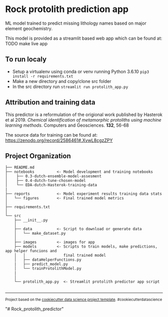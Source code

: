 Rock protolith prediction app 
==============================

ML model trained to predict missing lithology names based on major element geochemistry.

This model is provided as a streamlit based web app which can be found at: TODO make live app

To run localy
------------
* Setup a virtualenv using conda or venv running Python 3.6.10
  `pip3 install -r requirements.txt` 
* Make a new directory and copy/clone src folder
* In the src directory run
`streamlit run protolith_app.py`

Attribution and training data
------------
This predictor is a reformulation of the origional work published by Hasterok et al 2019. 
*Chemical identification of metamorphic protoliths using machine learning methods*. Computers and Geosciences. **132**, 56-68

The source data for training can be found at: https://zenodo.org/record/2586461#.XvwL8cgzZPY

Project Organization
------------

    ├── README.md          
    ├── notebooks          <- Model development and training notebooks
    │    ├── 0.3-dutch-ensemble-model-assesment                     
    │    ├── 0.4-dutch-tune-chosen-model                     
    │    └── EDA-dutch-Hasterok-training-data   
    |
    ├── reports            <- Model experiment results training data stats
    │   └── figures        <- Final trained model metrics
    │
    ├── requirements.txt   
    │
    └── src                
        ├── __init__.py    
        │
        ├── data           <- Script to download or generate data
        │   └── make_dataset.py
        │
        ├── images         <- images for app  
        ├── models         <- Scripts to train models, make predictions, app helper funcions and
        │   │                 final trained model
        │   ├── dataHelperFunctions.py 
        |   ├── predict_model.py
        │   └── trainProtolithModel.py
        |   
        │
        └── protolith_app.py  <- Streamlit protolith predictor app script
           
    
--------

<p><small>Project based on the <a target="_blank" href="https://drivendata.github.io/cookiecutter-data-science/">cookiecutter data science project template</a>. #cookiecutterdatascience</small></p>
"# Rock_protolith_predictor" 
